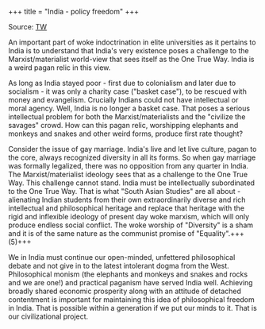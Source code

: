 +++
title = "India - policy freedom"
+++

Source: [TW](https://unrollthread.com/t/1524198748578271232/)


An important part of woke indoctrination in elite universities as it pertains to India is to understand that India's very existence poses a challenge to the Marxist/materialist world-view that sees itself as the One True Way. India is a weird pagan relic in this view. 

As long as India stayed poor - first due to colonialism and later due to socialism - it was only a charity case ("basket case"), to be rescued with money and evangelism. Crucially Indians could not have intellectual or moral agency. Well, India is no longer a basket case. That poses a serious intellectual problem for both the Marxist/materialists and the "civilize the savages" crowd. How can this pagan relic, worshipping elephants and monkeys and snakes and other weird forms, produce first rate thought? 

Consider the issue of gay marriage. India's live and let live culture, pagan to the core, always recognized diversity in all its forms. So when gay marriage was formally legalized, there was no opposition from any quarter in India. The Marxist/materialist ideology sees that as a challenge to the One True Way. This challenge cannot stand. India must be intellectually subordinated to the One True Way. That is what "South Asian Studies" are all about - alienating Indian students from their own extraordinarily diverse and rich intellectual and philosophical heritage and replace that heritage with the rigid and inflexible ideology of present day woke marxism, which will only produce endless social conflict. The woke worship of "Diversity" is a sham and it is of the same nature as the communist promise of "Equality".+++(5)+++

We in India must continue our open-minded, unfettered philosophical debate and not give in to the latest intolerant dogma from the West. Philosophical monism (the elephants and monkeys and snakes and rocks and we are one!) and practical paganism have served India well. Achieving broadly shared economic prosperity along with an attitude of detached contentment is important for maintaining this idea of philosophical freedom in India. That is possible within a generation if we put our minds to it. That is our civilizational project. 